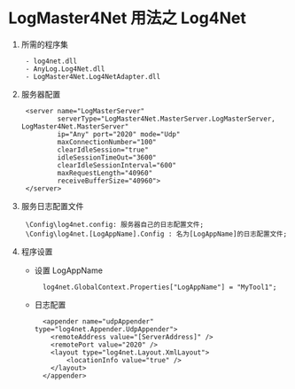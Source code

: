 LogMaster4Net 用法之 Log4Net
=============

1. 所需的程序集

		- log4net.dll
		- AnyLog.Log4Net.dll
		- LogMaster4Net.Log4NetAdapter.dll
	



2. 服务器配置

		<server name="LogMasterServer"
	            serverType="LogMaster4Net.MasterServer.LogMasterServer, LogMaster4Net.MasterServer"
	            ip="Any" port="2020" mode="Udp"
	            maxConnectionNumber="100"
				clearIdleSession="true"
				idleSessionTimeOut="3600"
				clearIdleSessionInterval="600"
				maxRequestLength="40960"
                receiveBufferSize="40960">
	    </server>

3. 服务日志配置文件

		\Config\log4net.config: 服务器自己的日志配置文件;
		\Config\log4net.[LogAppName].Config : 名为[LogAppName]的日志配置文件;

4. 程序设置
	- 设置 LogAppName

			log4net.GlobalContext.Properties["LogAppName"] = "MyTool1";

	- 日志配置
	
			<appender name="udpAppender" type="log4net.Appender.UdpAppender">
		      <remoteAddress value="[ServerAddress]" />
		      <remotePort value="2020" />
		      <layout type="log4net.Layout.XmlLayout">
		          <locationInfo value="true" />
		      </layout>
		    </appender>
